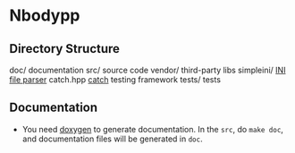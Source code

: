 Nbodypp
=========

Directory Structure
-------------------
doc/ documentation
src/ source code
  vendor/ third-party libs
    simpleini/  [INI file parser](https://github.com/brofield/simpleini)
    catch.hpp   [catch](https://github.com/philsquared/Catch/) testing framework
  tests/  tests

Documentation
-------------

- You need [doxygen](http://www.stack.nl/~dimitri/doxygen/) to generate
  documentation. In the `src`, do `make doc`, and documentation files will be
  generated in `doc`.

